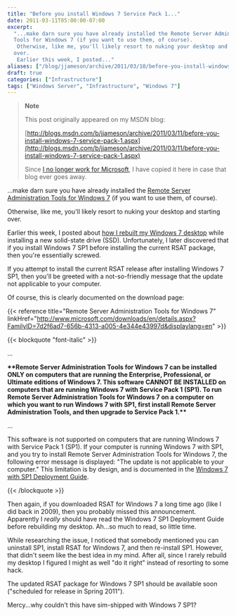```yaml
---
title: "Before you install Windows 7 Service Pack 1..."
date: 2011-03-11T05:00:00-07:00
excerpt:
  "...make darn sure you have already installed the Remote Server Administration
  Tools for Windows 7 (if you want to use them, of course). 
   Otherwise, like me, you'll likely resort to nuking your desktop and starting
  over. 
   Earlier this week, I posted..."
aliases: ["/blog/jjameson/archive/2011/03/10/before-you-install-windows-7-service-pack-1.aspx", "/blog/jjameson/archive/2011/03/11/before-you-install-windows-7-service-pack-1.aspx"]
draft: true
categories: ["Infrastructure"]
tags: ["Windows Server", "Infrastructure", "Windows 7"]
---
```


> **Note**
>
> This post originally appeared on my MSDN blog:
>
> [http://blogs.msdn.com/b/jjameson/archive/2011/03/11/before-you-install-windows-7-service-pack-1.aspx](http://blogs.msdn.com/b/jjameson/archive/2011/03/11/before-you-install-windows-7-service-pack-1.aspx)
>
> Since
> [I no longer work for Microsoft](/blog/jjameson/2011/09/02/last-day-with-microsoft),
> I have copied it here in case that blog ever goes away.

...make darn sure you have already installed the
[Remote Server Administration Tools for Windows 7](http://www.microsoft.com/downloads/en/details.aspx?FamilyID=7d2f6ad7-656b-4313-a005-4e344e43997d&displaylang=en)
(if you want to use them, of course).

Otherwise, like me, you'll likely resort to nuking your desktop and starting
over.

Earlier this week, I posted about
[how I rebuilt my Windows 7 desktop](/blog/jjameson/2011/03/09/windows-7-sp1-ssd-rebuild-and-maxpatchcachesize-0)
while installing a new solid-state drive (SSD). Unfortunately, I later
discovered that if you install Windows 7 SP1 before installing the current RSAT
package, then you're essentially screwed.

If you attempt to install the current RSAT release after installing Windows 7
SP1, then you'll be greeted with a not-so-friendly message that the update not
applicable to your computer.

Of course, this is clearly documented on the download page:

{{< reference title="Remote Server Administration Tools for Windows 7"
linkHref="http://www.microsoft.com/downloads/en/details.aspx?FamilyID=7d2f6ad7-656b-4313-a005-4e344e43997d&displaylang=en" >}}

{{< blockquote "font-italic" >}}

...

**\*\*Remote Server Administration Tools for Windows 7 can be installed ONLY on
computers that are running the Enterprise, Professional, or Ultimate editions of
Windows 7. This software CANNOT BE INSTALLED on computers that are running
Windows 7 with Service Pack 1 (SP1). To run Remote Server Administration Tools
for Windows 7 on a computer on which you want to run Windows 7 with SP1, first
install Remote Server Administration Tools, and then upgrade to Service Pack
1.\*\***

...

This software is not supported on computers that are running Windows 7 with
Service Pack 1 (SP1). If your computer is running Windows 7 with SP1, and you
try to install Remote Server Administration Tools for Windows 7, the following
error message is displayed: "The update is not applicable to your computer."
This limitation is by design, and is documented in the
[Windows 7 with SP1 Deployment Guide](http://www.microsoft.com/downloads/en/details.aspx?FamilyID=61924cea-83fe-46e9-96d8-027ae59ddc11).

{{< /blockquote >}}

Then again, if you downloaded RSAT for Windows 7 a long time ago (like I did
back in 2009), then you probably missed this announcement. Apparently I *really*
should have read the Windows 7 SP1 Deployment Guide before rebuilding my
desktop. Ah...so much to read, so little time.

While researching the issue, I noticed that somebody mentioned you can uninstall
SP1, install RSAT for Windows 7, and then re-install SP1. However, that didn't
seem like the best idea in my mind. After all, since I rarely rebuild my desktop
I figured I might as well "do it right" instead of resorting to some hack.

The updated RSAT package for Windows 7 SP1 should be available soon ("scheduled
for release in Spring 2011").

Mercy...why couldn't this have sim-shipped with Windows 7 SP1?
